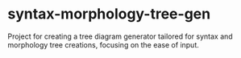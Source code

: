 # syntax-morphology-tree-gen
Project for creating a tree diagram generator tailored for syntax and morphology tree creations, focusing on the ease of input.
